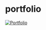 # portfolio
 

[![Portfolio](https://img.shields.io/website?label=Visitar&style=for-the-badge&url=https://daniel-goulart-arrivabene.vercel.app)](https://daniel-goulart-arrivabene.vercel.app)
